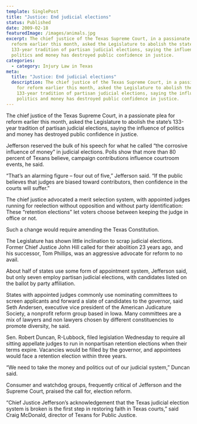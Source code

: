 ```yaml
---
template: SinglePost
title: "Justice: End judicial elections"
status: Published
date: 2009-02-18
featuredImage: /images/animals.jpg
excerpt: The chief justice of the Texas Supreme Court, in a passionate plea for
  reform earlier this month, asked the Legislature to abolish the state’s
  133-year tradition of partisan judicial elections, saying the influence of
  politics and money has destroyed public confidence in justice.
categories:
  - category: Injury Law in Texas
meta:
  title: "Justice: End judicial elections"
  description: The chief justice of the Texas Supreme Court, in a passionate plea
    for reform earlier this month, asked the Legislature to abolish the state’s
    133-year tradition of partisan judicial elections, saying the influence of
    politics and money has destroyed public confidence in justice.
---
```

<!--StartFragment-->

The chief justice of the Texas Supreme Court, in a passionate plea for reform earlier this month, asked the Legislature to abolish the state’s 133-year tradition of partisan judicial elections, saying the influence of politics and money has destroyed public confidence in justice.

Jefferson reserved the bulk of his speech for what he called “the corrosive influence of money” in judicial elections. Polls show that more than 80 percent of Texans believe, campaign contributions influence courtroom events, he said.

“That’s an alarming figure – four out of five,” Jefferson said. “If the public believes that judges are biased toward contributors, then confidence in the courts will suffer.”

The chief justice advocated a merit selection system, with appointed judges running for reelection without opposition and without party identification: These “retention elections” let voters choose between keeping the judge in office or not.

Such a change would require amending the Texas Constitution.

The Legislature has shown little inclination to scrap judicial elections. Former Chief Justice John Hill called for their abolition 23 years ago, and his successor, Tom Phillips, was an aggressive advocate for reform to no avail.

About half of states use some form of appointment system, Jefferson said, but only seven employ partisan judicial elections, with candidates listed on the ballot by party affiliation.

States with appointed judges commonly use nominating committees to screen applicants and forward a slate of candidates to the governor, said Seth Andersen, executive vice president of the American Judicature Society, a nonprofit reform group based in Iowa. Many committees are a mix of lawyers and non lawyers chosen by different constituencies to promote diversity, he said.

Sen. Robert Duncan, R-Lubbock, filed legislation Wednesday to require all sitting appellate judges to run in nonpartisan retention elections when their terms expire. Vacancies would be filled by the governor, and appointees would face a retention election within three years.

“We need to take the money and politics out of our judicial system,” Duncan said.

Consumer and watchdog groups, frequently critical of Jefferson and the Supreme Court, praised the call for, election reform.

“Chief Justice Jefferson’s acknowledgement that the Texas judicial election system is broken is the first step in restoring faith in Texas courts,” said Craig McDonald, director of Texans for Public Justice.

<!--EndFragment-->